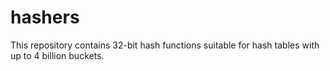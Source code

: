 # hashers
This repository contains 32-bit hash functions suitable for hash tables with up to 4 billion buckets.
